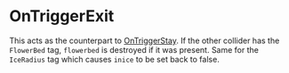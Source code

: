 # OnTriggerExit
This acts as the counterpart to [OnTriggerStay](OnTriggerStay.md). If the other collider has the `FlowerBed` tag, `flowerbed` is destroyed if it was present. Same for the `IceRadius` tag which causes `inice` to be set back to false.
